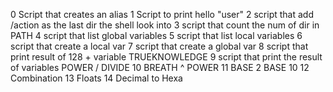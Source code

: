 0 Script that creates an alias
1 Script to print hello "user"
2 script that add /action as the last dir the shell look into
3 script that count the num of dir in PATH
4 script that list global variables
5 script that list local variables
6 script that create a local var
7 script that create a global var
8 script that print result of 128 + variable TRUEKNOWLEDGE
9 script that print the result of variables POWER / DIVIDE
10 BREATH ^ POWER
11 BASE 2 BASE 10
12 Combination 
13 Floats
14 Decimal to Hexa
